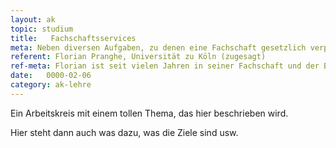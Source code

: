 ```yaml
---
layout: ak
topic: studium
title:   Fachschaftsservices
meta: Neben diversen Aufgaben, zu denen eine Fachschaft gesetzlich verpflichtet ist, kann sie ihren Studierenden in der Regel ein ganze Portofolio an anderen Dienstleistungen anbieten. Seien das Veranstaltungen zur Weiterbildung oder Freizeitgestaltung, Klausursammlungen, Bibliotheken, Beratung zum Studium u.v.m. Wo aber setzt man an, was ist sinnvoll, was rentiert sich, was kommt bei den Leuten an. Hier sollen Möglichkeiten diskutiert und Best-Practice Beispiele gesammelt und dokumentiert werden.
referent: Florian Pranghe, Universität zu Köln (zugesagt)
ref-meta: Florian ist seit vielen Jahren in seiner Fachschaft und der BuFaTa Chemie aktiv. Er ist außerdem bundesweit aktiv und ehem. Vorstand des fzs. Er ist außerdem Teamer und Mitglied im studentischen Akkreditierungspool und ist bundesweit vernetzt.
date:   0000-02-06
category: ak-lehre
---
```

<p>Ein Arbeitskreis mit einem tollen Thema, das hier beschrieben wird.</p> 

<p>Hier steht dann auch was dazu, was die Ziele sind usw.</p>

